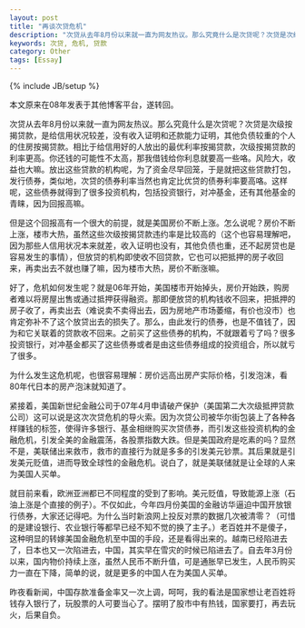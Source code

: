 ```yaml
---
layout: post
title: "再谈次贷危机"
description: "次贷从去年8月份以来就一直为网友热议。那么究竟什么是次贷呢？次贷是次级按揭贷款，是给信用状况较差，没有收入证明和还款能力证明，其他负债较重的个人的住房按揭贷款"
keywords: 次贷, 危机, 贷款
category: Other
tags: [Essay]
---
```

{% include JB/setup %}

本文原来在08年发表于其他博客平台，遂转回。

次贷从去年8月份以来就一直为网友热议。那么究竟什么是次贷呢？次贷是次级按揭贷款，是给信用状况较差，没有收入证明和还款能力证明，其他负债较重的个人的住房按揭贷款。相比于给信用好的人放出的最优利率按揭贷款，次级按揭贷款的利率更高。你还钱的可能性不太高，那我借钱给你利息就要高一些咯。风险大，收益也大嘛。放出这些贷款的机构呢，为了资金尽早回笼，于是就把这些贷款打包，发行债券，类似地，次贷的债券利率当然也肯定比优贷的债券利率要高咯。这样呢，这些债券就得到了很多投资机构，包括投资银行，对冲基金，还有其他基金的青睐，因为回报高嘛。

<!-- more -->
但是这个回报高有一个很大的前提，就是美国房价不断上涨。怎么说呢？房价不断上涨，楼市大热，虽然这些次级按揭贷款违约率是比较高的（这个也容易理解吧，因为那些人信用状况本来就差，收入证明也没有，其他负债也重，还不起房贷也是容易发生的事情），但放贷的机构即使收不回贷款，它也可以把抵押的房子收回来，再卖出去不就也赚了嘛，因为楼市大热，房价不断涨嘛。

好了，危机如何发生呢？就是06年开始，美国楼市开始掉头，房价开始跌，购房者难以将房屋出售或通过抵押获得融资。那即便放贷的机构钱收不回来，把抵押的房子收了，再卖出去（难说卖不卖得出去，因为房地产市场萎缩，有价也没市）也肯定弥补不了这个放贷出去的损失了。那么，由此发行的债券，也是不值钱了，因为和它关联着的贷款收不回来。之前买了这些债券的机构，不就跟着亏了吗？很多投资银行，对冲基金都买了这些债券或者是由这些债券组成的投资组合，所以就亏了很多。

为什么发生这危机呢，也很容易理解：房价远高出房产实际价格，引发泡沫，看80年代日本的房产泡沫就知道了。

紧接着，美国新世纪金融公司于07年4月申请破产保护（美国第二大次级抵押贷款公司）这可以说是这次次贷危机的导火索。因为次贷公司被华尔街包装上了各种各样赚钱的标签，使得许多银行、基金相继购买次贷债券，而引发这些投资机构的金融危机，引发全美的金融震荡，各股票指数大跌。但是美国政府是吃素的吗？显然不是，美联储出来救市，救市的直接行为就是多多的引发美元钞票。其后果就是引发美元贬值，进而导致全球性的金融危机。说白了，就是美联储就是让全球的人来为美国人买单。

就目前来看，欧洲亚洲都已不同程度的受到了影响。美元贬值，导致能源上涨（石油上涨是个直接的例子）。不仅如此，今年四月份美国的金融访华逼迫中国开放银行债券，大家还记得吧。为什么当时新浪网上投反对票的数据几次被清零？（可惜的是建设银行、农业银行等都早已经不知不觉的换了主子。）老百姓并不是傻子，这种明显的转嫁美国金融危机至中国的手段，还是看得出来的。越南已经陷进去了，日本也又一次陷进去，中国，其实早在雪灾的时候已陷进去了。自去年3月份以来，国内物价持续上涨，虽然人民币不断升值，可是通胀早已发生，人民币购买力一直在下降，简单的说，就是更多的中国人在为美国人买单。

昨夜看新闻，中国存款准备金率又一次上调，呵呵，我的看法是国家想让老百姓将钱存入银行了，玩股票的人可要当心了。摆明了股市中有热钱，国家要打，再去玩火，后果自负。
